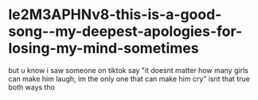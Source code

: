 # le2M3APHNv8-this-is-a-good-song--my-deepest-apologies-for-losing-my-mind-sometimes

but u know i saw someone on tiktok say "it doesnt matter how many girls can make him laugh, im the only one that can make him cry" isnt that true both ways tho

